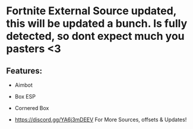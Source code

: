 # Fortnite External Source updated, this will be updated a bunch. Is fully detected, so dont expect much you pasters <3


## Features:
- Aimbot
- Box ESP
- Cornered Box

- https://discord.gg/YA6j3mDEEV For More Sources, offsets & Updates!
